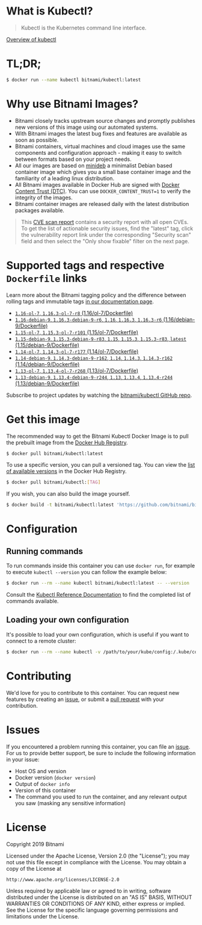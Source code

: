 
# What is Kubectl?

> Kubectl is the Kubernetes command line interface.

[Overview of kubectl](https://kubernetes.io/docs/reference/kubectl/overview/)

# TL;DR;

```bash
$ docker run --name kubectl bitnami/kubectl:latest
```

# Why use Bitnami Images?

* Bitnami closely tracks upstream source changes and promptly publishes new versions of this image using our automated systems.
* With Bitnami images the latest bug fixes and features are available as soon as possible.
* Bitnami containers, virtual machines and cloud images use the same components and configuration approach - making it easy to switch between formats based on your project needs.
* All our images are based on [minideb](https://github.com/bitnami/minideb) a minimalist Debian based container image which gives you a small base container image and the familiarity of a leading linux distribution.
* All Bitnami images available in Docker Hub are signed with [Docker Content Trust (DTC)](https://docs.docker.com/engine/security/trust/content_trust/). You can use `DOCKER_CONTENT_TRUST=1` to verify the integrity of the images.
* Bitnami container images are released daily with the latest distribution packages available.


> This [CVE scan report](https://quay.io/repository/bitnami/kubectl?tab=tags) contains a security report with all open CVEs. To get the list of actionable security issues, find the "latest" tag, click the vulnerability report link under the corresponding "Security scan" field and then select the "Only show fixable" filter on the next page.

# Supported tags and respective `Dockerfile` links

Learn more about the Bitnami tagging policy and the difference between rolling tags and immutable tags [in our documentation page](https://docs.bitnami.com/containers/how-to/understand-rolling-tags-containers/).


* [`1.16-ol-7`, `1.16.3-ol-7-r8` (1.16/ol-7/Dockerfile)](https://github.com/bitnami/bitnami-docker-kubectl/blob/1.16.3-ol-7-r8/1.16/ol-7/Dockerfile)
* [`1.16-debian-9`, `1.16.3-debian-9-r6`, `1.16`, `1.16.3`, `1.16.3-r6` (1.16/debian-9/Dockerfile)](https://github.com/bitnami/bitnami-docker-kubectl/blob/1.16.3-debian-9-r6/1.16/debian-9/Dockerfile)
* [`1.15-ol-7`, `1.15.3-ol-7-r101` (1.15/ol-7/Dockerfile)](https://github.com/bitnami/bitnami-docker-kubectl/blob/1.15.3-ol-7-r101/1.15/ol-7/Dockerfile)
* [`1.15-debian-9`, `1.15.3-debian-9-r83`, `1.15`, `1.15.3`, `1.15.3-r83`, `latest` (1.15/debian-9/Dockerfile)](https://github.com/bitnami/bitnami-docker-kubectl/blob/1.15.3-debian-9-r83/1.15/debian-9/Dockerfile)
* [`1.14-ol-7`, `1.14.3-ol-7-r177` (1.14/ol-7/Dockerfile)](https://github.com/bitnami/bitnami-docker-kubectl/blob/1.14.3-ol-7-r177/1.14/ol-7/Dockerfile)
* [`1.14-debian-9`, `1.14.3-debian-9-r162`, `1.14`, `1.14.3`, `1.14.3-r162` (1.14/debian-9/Dockerfile)](https://github.com/bitnami/bitnami-docker-kubectl/blob/1.14.3-debian-9-r162/1.14/debian-9/Dockerfile)
* [`1.13-ol-7`, `1.13.4-ol-7-r268` (1.13/ol-7/Dockerfile)](https://github.com/bitnami/bitnami-docker-kubectl/blob/1.13.4-ol-7-r268/1.13/ol-7/Dockerfile)
* [`1.13-debian-9`, `1.13.4-debian-9-r244`, `1.13`, `1.13.4`, `1.13.4-r244` (1.13/debian-9/Dockerfile)](https://github.com/bitnami/bitnami-docker-kubectl/blob/1.13.4-debian-9-r244/1.13/debian-9/Dockerfile)

Subscribe to project updates by watching the [bitnami/kubectl GitHub repo](https://github.com/bitnami/bitnami-docker-kubectl).

# Get this image

The recommended way to get the Bitnami Kubectl Docker Image is to pull the prebuilt image from the [Docker Hub Registry](https://hub.docker.com/r/bitnami/kubectl).

```bash
$ docker pull bitnami/kubectl:latest
```

To use a specific version, you can pull a versioned tag. You can view the [list of available versions](https://hub.docker.com/r/bitnami/kubectl/tags/) in the Docker Hub Registry.

```bash
$ docker pull bitnami/kubectl:[TAG]
```

If you wish, you can also build the image yourself.

```bash
$ docker build -t bitnami/kubectl:latest 'https://github.com/bitnami/bitnami-docker-kubectl.git#master:1.15/debian-9'
```

# Configuration

## Running commands

To run commands inside this container you can use `docker run`, for example to execute `kubectl --version` you can follow the example below:

```bash
$ docker run --rm --name kubectl bitnami/kubectl:latest -- --version
```

Consult the [Kubectl Reference Documentation](https://kubernetes.io/docs/reference/generated/kubectl/kubectl-commands) to find the completed list of commands available.

## Loading your own configuration

It's possible to load your own configuration, which is useful if you want to connect to a remote cluster:

```bash
$ docker run --rm --name kubectl -v /path/to/your/kube/config:/.kube/config bitnami/kubectl:latest
```

# Contributing

We'd love for you to contribute to this container. You can request new features by creating an [issue](https://github.com/bitnami/bitnami-docker-kubectl/issues), or submit a [pull request](https://github.com/bitnami/bitnami-docker-kubectl/pulls) with your contribution.

# Issues

If you encountered a problem running this container, you can file an [issue](https://github.com/bitnami/bitnami-docker-kubectl/issues). For us to provide better support, be sure to include the following information in your issue:

- Host OS and version
- Docker version (`docker version`)
- Output of `docker info`
- Version of this container
- The command you used to run the container, and any relevant output you saw (masking any sensitive information)

# License

Copyright 2019 Bitnami

Licensed under the Apache License, Version 2.0 (the "License");
you may not use this file except in compliance with the License.
You may obtain a copy of the License at

    http://www.apache.org/licenses/LICENSE-2.0

Unless required by applicable law or agreed to in writing, software
distributed under the License is distributed on an "AS IS" BASIS,
WITHOUT WARRANTIES OR CONDITIONS OF ANY KIND, either express or implied.
See the License for the specific language governing permissions and
limitations under the License.
